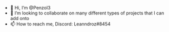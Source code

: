 - 👋 Hi, I’m @Penzol3
- 💞️ I’m looking to collaborate on many different types of projects that I can add onto
- 📫 How to reach me, Discord: Leanndroz#8454

<!---
Penzol3/Penzol3 is a ✨ special ✨ repository because its `README.md` (this file) appears on your GitHub profile.
You can click the Preview link to take a look at your changes.
---> 
